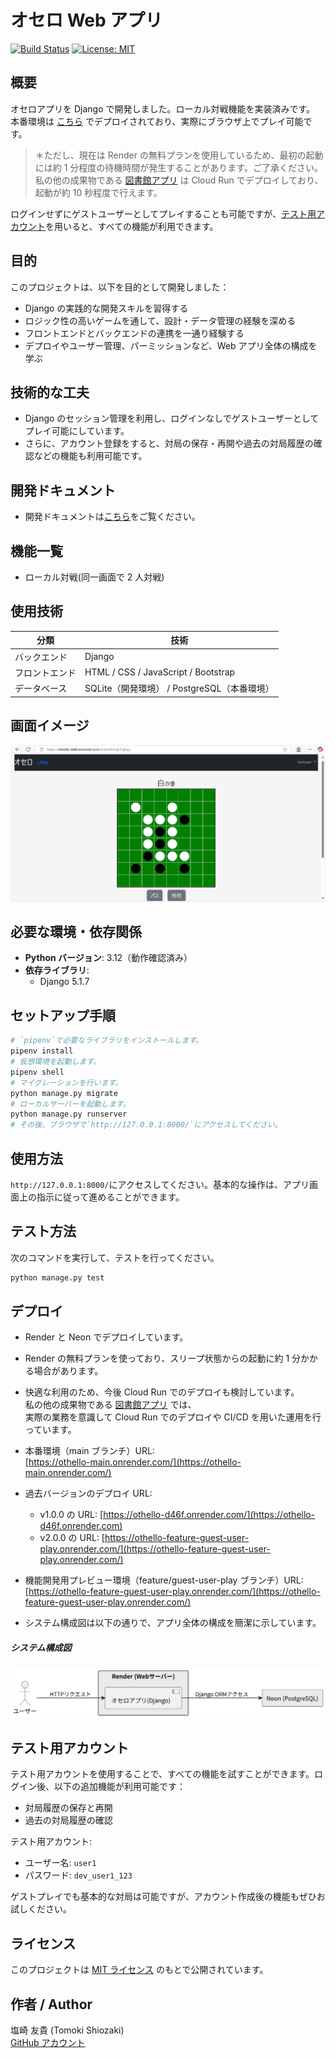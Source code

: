 # オセロ Web アプリ

[![Build Status](https://github.com/tomoki-shiozaki/othello/actions/workflows/ci.yml/badge.svg)](https://github.com/tomoki-shiozaki/othello/actions/workflows/ci.yml)
[![License: MIT](https://img.shields.io/badge/License-MIT-yellow.svg)](LICENSE)

## 概要

オセロアプリを Django で開発しました。ローカル対戦機能を実装済みです。  
本番環境は [こちら](https://othello-main.onrender.com/) でデプロイされており、実際にブラウザ上でプレイ可能です。

> ＊ただし、現在は Render の無料プランを使用しているため、最初の起動には約 1 分程度の待機時間が発生することがあります。ご了承ください。
> 私の他の成果物である [図書館アプリ](https://github.com/tomoki-shiozaki/distributed-library) は Cloud Run でデプロイしており、起動が約 10 秒程度で行えます。

ログインせずにゲストユーザーとしてプレイすることも可能ですが、[テスト用アカウント](#テスト用アカウント)を用いると、すべての機能が利用できます。

## 目的

このプロジェクトは、以下を目的として開発しました：

- Django の実践的な開発スキルを習得する
- ロジック性の高いゲームを通して、設計・データ管理の経験を深める
- フロントエンドとバックエンドの連携を一通り経験する
- デプロイやユーザー管理、パーミッションなど、Web アプリ全体の構成を学ぶ

## 技術的な工夫

- Django のセッション管理を利用し、ログインなしでゲストユーザーとしてプレイ可能にしています。
- さらに、アカウント登録をすると、対局の保存・再開や過去の対局履歴の確認などの機能も利用可能です。

## 開発ドキュメント

- 開発ドキュメントは[こちら](docs/README.md)をご覧ください。

## 機能一覧

- ローカル対戦(同一画面で 2 人対戦)

## 使用技術

| 分類           | 技術                                        |
| -------------- | ------------------------------------------- |
| バックエンド   | Django                                      |
| フロントエンド | HTML / CSS / JavaScript / Bootstrap         |
| データベース   | SQLite（開発環境） / PostgreSQL（本番環境） |

## 画面イメージ

![ゲーム画面(2025/04/27)](docs/images/game_image_v0.2.0.png)

## 必要な環境・依存関係

- **Python バージョン**: 3.12（動作確認済み）
- **依存ライブラリ**:
  - Django 5.1.7

## セットアップ手順

```bash
# `pipenv`で必要なライブラリをインストールします。
pipenv install
# 仮想環境を起動します。
pipenv shell
# マイグレーションを行います。
python manage.py migrate
# ローカルサーバーを起動します。
python manage.py runserver
# その後、ブラウザで`http://127.0.0.1:8000/`にアクセスしてください。
```

## 使用方法

`http://127.0.0.1:8000/`にアクセスしてください。基本的な操作は、アプリ画面上の指示に従って進めることができます。

## テスト方法

次のコマンドを実行して、テストを行ってください。

```bash
python manage.py test
```

## デプロイ

- Render と Neon でデプロイしています。
- Render の無料プランを使っており、スリープ状態からの起動に約 1 分かかる場合があります。
- 快適な利用のため、今後 Cloud Run でのデプロイも検討しています。  
  私の他の成果物である [図書館アプリ](https://github.com/tomoki-shiozaki/distributed-library) では、  
  実際の業務を意識して Cloud Run でのデプロイや CI/CD を用いた運用を行っています。

- 本番環境（main ブランチ）URL:  
  [https://othello-main.onrender.com/](https://othello-main.onrender.com/)

- 過去バージョンのデプロイ URL:

  - v1.0.0 の URL: [https://othello-d46f.onrender.com/](https://othello-d46f.onrender.com)
  - v2.0.0 の URL: [https://othello-feature-guest-user-play.onrender.com/](https://othello-feature-guest-user-play.onrender.com/)

- 機能開発用プレビュー環境（feature/guest-user-play ブランチ）URL:  
  [https://othello-feature-guest-user-play.onrender.com/](https://othello-feature-guest-user-play.onrender.com/)

- システム構成図は以下の通りで、アプリ全体の構成を簡潔に示しています。

##### システム構成図

![システム構成図](docs/system_architecture/system_architecture/system_architecture.svg)

## テスト用アカウント

テスト用アカウントを使用することで、すべての機能を試すことができます。ログイン後、以下の追加機能が利用可能です：

- 対局履歴の保存と再開
- 過去の対局履歴の確認

テスト用アカウント:

- ユーザー名: `user1`
- パスワード: `dev_user1_123`

ゲストプレイでも基本的な対局は可能ですが、アカウント作成後の機能もぜひお試しください。

## ライセンス

このプロジェクトは [MIT ライセンス](LICENSE) のもとで公開されています。

## 作者 / Author

塩崎 友貴 (Tomoki Shiozaki)  
[GitHub アカウント](https://github.com/tomoki-shiozaki)
